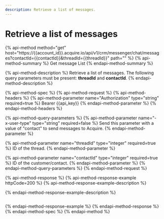 ```yaml
---
description: Retrieve a list of messages.
---
```


# Retrieve a list of messages

{% api-method method="get" host="https://{{account\_id}}.acquire.io/api/v1/crm/messenger/chat/messages?contactId={{contactId}}&threadId={{threadId}}" path="" %}
{% api-method-summary %}
Get message List
{% endapi-method-summary %}

{% api-method-description %}
Retrieve a list of messages. The following query parameters must be present: **threadId** and **contactId**.
{% endapi-method-description %}

{% api-method-spec %}
{% api-method-request %}
{% api-method-headers %}
{% api-method-parameter name="Authorization" type="string" required=true %}
Bearer {{api\_key}}
{% endapi-method-parameter %}
{% endapi-method-headers %}

{% api-method-query-parameters %}
{% api-method-parameter name="-x-user-type" type="string" required=false %}
Send this parameter with a value of "contact" to send messages to Acquire.
{% endapi-method-parameter %}

{% api-method-parameter name="threadId" type="integer" required=true %}
ID of the thread.
{% endapi-method-parameter %}

{% api-method-parameter name="contactId" type="integer" required=true %}
ID of the customer/contact.
{% endapi-method-parameter %}
{% endapi-method-query-parameters %}
{% endapi-method-request %}

{% api-method-response %}
{% api-method-response-example httpCode=200 %}
{% api-method-response-example-description %}

{% endapi-method-response-example-description %}

```

```
{% endapi-method-response-example %}
{% endapi-method-response %}
{% endapi-method-spec %}
{% endapi-method %}

